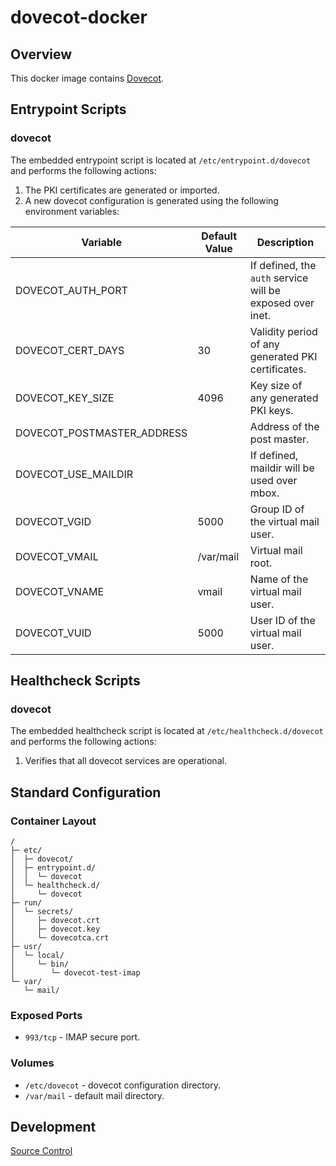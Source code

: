 # dovecot-docker

## Overview

This docker image contains [Dovecot](https://www.dovecot.org/).

## Entrypoint Scripts

### dovecot

The embedded entrypoint script is located at `/etc/entrypoint.d/dovecot` and performs the following actions:

1. The PKI certificates are generated or imported.
2. A new dovecot configuration is generated using the following environment variables:

 | Variable | Default Value | Description |
 | -------- | ------------- | ----------- |
 | DOVECOT_AUTH_PORT | | If defined, the `auth` service will be exposed over inet. |
 | DOVECOT_CERT_DAYS | 30 | Validity period of any generated PKI certificates. |
 | DOVECOT_KEY_SIZE | 4096 | Key size of any generated PKI keys. |
 | DOVECOT_POSTMASTER_ADDRESS | | Address of the post master. |
 | DOVECOT_USE_MAILDIR | | If defined, maildir will be used over mbox. |
 | DOVECOT_VGID | 5000 | Group ID of the virtual mail user. |
 | DOVECOT_VMAIL | /var/mail | Virtual mail root. |
 | DOVECOT_VNAME | vmail | Name of the virtual mail user. |
 | DOVECOT_VUID | 5000 | User ID of the virtual mail user. |

## Healthcheck Scripts

### dovecot

The embedded healthcheck script is located at `/etc/healthcheck.d/dovecot` and performs the following actions:

1. Verifies that all dovecot services are operational.

## Standard Configuration

### Container Layout

```
/
├─ etc/
│  ├─ dovecot/
│  ├─ entrypoint.d/
│  │  └─ dovecot
│  └─ healthcheck.d/
│     └─ dovecot
├─ run/
│  └─ secrets/
│     ├─ dovecot.crt
│     ├─ dovecot.key
│     └─ dovecotca.crt
├─ usr/
│  └─ local/
│     └─ bin/
│        └─ dovecot-test-imap
└─ var/
   └─ mail/
```

### Exposed Ports

* `993/tcp` - IMAP secure port.

### Volumes

* `/etc/dovecot` - dovecot configuration directory.
* `/var/mail` - default mail directory.

## Development

[Source Control](https://github.com/crashvb/dovecot-docker)

